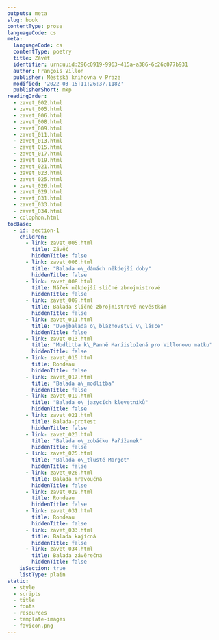 ```yaml
---
outputs: meta
slug: book
contentType: prose
languageCode: cs
meta:
  languageCode: cs
  contentType: poetry
  title: Závěť
  identifier: urn:uuid:296c0919-9963-415a-a386-6c26c077b931
  author: François Villon
  publisher: Městská knihovna v Praze
  modified: '2022-03-15T11:26:37.118Z'
  publisherShort: mkp
readingOrder:
  - zavet_002.html
  - zavet_005.html
  - zavet_006.html
  - zavet_008.html
  - zavet_009.html
  - zavet_011.html
  - zavet_013.html
  - zavet_015.html
  - zavet_017.html
  - zavet_019.html
  - zavet_021.html
  - zavet_023.html
  - zavet_025.html
  - zavet_026.html
  - zavet_029.html
  - zavet_031.html
  - zavet_033.html
  - zavet_034.html
  - colophon.html
tocBase:
  - id: section-1
    children:
      - link: zavet_005.html
        title: Závěť
        hiddenTitle: false
      - link: zavet_006.html
        title: "Balada o\_dámách někdejší doby"
        hiddenTitle: false
      - link: zavet_008.html
        title: Nářek někdejší sličné zbrojmistrové
        hiddenTitle: false
      - link: zavet_009.html
        title: Balada sličné zbrojmistrové nevěstkám
        hiddenTitle: false
      - link: zavet_011.html
        title: "Dvojbalada o\_bláznovství v\_lásce"
        hiddenTitle: false
      - link: zavet_013.html
        title: "Modlitba k\_Panně Mariisložená pro Villonovu matku"
        hiddenTitle: false
      - link: zavet_015.html
        title: Rondeau
        hiddenTitle: false
      - link: zavet_017.html
        title: "Balada a\_modlitba"
        hiddenTitle: false
      - link: zavet_019.html
        title: "Balada o\_jazycích klevetníků"
        hiddenTitle: false
      - link: zavet_021.html
        title: Balada-protest
        hiddenTitle: false
      - link: zavet_023.html
        title: "Balada o\_zobáčku Pařížanek"
        hiddenTitle: false
      - link: zavet_025.html
        title: "Balada o\_tlusté Margot"
        hiddenTitle: false
      - link: zavet_026.html
        title: Balada mravoučná
        hiddenTitle: false
      - link: zavet_029.html
        title: Rondeau
        hiddenTitle: false
      - link: zavet_031.html
        title: Rondeau
        hiddenTitle: false
      - link: zavet_033.html
        title: Balada kajícná
        hiddenTitle: false
      - link: zavet_034.html
        title: Balada závěrečná
        hiddenTitle: false
    isSection: true
    listType: plain
static:
  - style
  - scripts
  - title
  - fonts
  - resources
  - template-images
  - favicon.png
---
```

